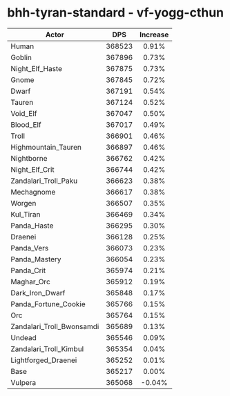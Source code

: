 # bhh-tyran-standard - vf-yogg-cthun
| Actor | DPS | Increase |
|---|:---:|:---:|
|Human|368523|0.91%|
|Goblin|367896|0.73%|
|Night_Elf_Haste|367875|0.73%|
|Gnome|367845|0.72%|
|Dwarf|367191|0.54%|
|Tauren|367124|0.52%|
|Void_Elf|367047|0.50%|
|Blood_Elf|367017|0.49%|
|Troll|366901|0.46%|
|Highmountain_Tauren|366897|0.46%|
|Nightborne|366762|0.42%|
|Night_Elf_Crit|366744|0.42%|
|Zandalari_Troll_Paku|366623|0.38%|
|Mechagnome|366617|0.38%|
|Worgen|366507|0.35%|
|Kul_Tiran|366469|0.34%|
|Panda_Haste|366295|0.30%|
|Draenei|366128|0.25%|
|Panda_Vers|366073|0.23%|
|Panda_Mastery|366054|0.23%|
|Panda_Crit|365974|0.21%|
|Maghar_Orc|365912|0.19%|
|Dark_Iron_Dwarf|365848|0.17%|
|Panda_Fortune_Cookie|365766|0.15%|
|Orc|365764|0.15%|
|Zandalari_Troll_Bwonsamdi|365689|0.13%|
|Undead|365546|0.09%|
|Zandalari_Troll_Kimbul|365354|0.04%|
|Lightforged_Draenei|365252|0.01%|
|Base|365217|0.00%|
|Vulpera|365068|-0.04%|
